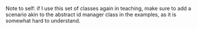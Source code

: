 Note to self: if I use this set of classes again in teaching, make sure to add a scenario akin to the abstract 
id manager class in the examples, as it is somewhat hard to understand.
